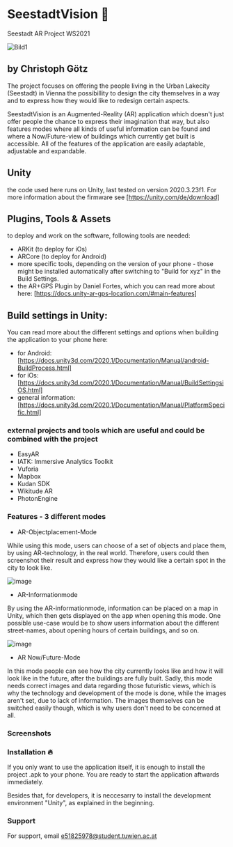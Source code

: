 # SeestadtVision 🚀
Seestadt AR Project WS2021

![Bild1](https://user-images.githubusercontent.com/50044434/171060534-15f61a9e-ac62-4e7e-8b8b-6b8bde5c5aac.jpg)


## by Christoph Götz

The project focuses on offering the people living in the Urban Lakecity (Seestadt) in Vienna the possibillity to design the city themselves in a way and to express how they would like to redesign certain aspects.

SeestadtVision is an Augmented-Reality (AR) application which doesn't just offer people the chance to express their imagination that way, but also features modes where all kinds of useful information can be found and where a Now/Future-view of buildings which currently get built is accessible. 
All of the features of the application are easily adaptable, adjustable and expandable.

## Unity 
the code used here runs on Unity, last tested on version 2020.3.23f1.  For more information about the firmware see [https://unity.com/de/download]

## Plugins, Tools & Assets
to deploy and work on the software, following tools are needed: 
- ARKit (to deploy for iOs)
- ARCore (to deploy for Android)
- more specific tools, depending on the version of your phone - those might be installed automatically after switching to "Build for xyz" in the Build Settings. 
- the AR+GPS Plugin by Daniel Fortes, which you can read more about here: [https://docs.unity-ar-gps-location.com/#main-features]

## Build settings in Unity:
You can read more about the different settings and options when building the application to your phone here:
- for Android: [https://docs.unity3d.com/2020.1/Documentation/Manual/android-BuildProcess.html]
- for iOs: [https://docs.unity3d.com/2020.1/Documentation/Manual/BuildSettingsiOS.html]
- general information: [https://docs.unity3d.com/2020.1/Documentation/Manual/PlatformSpecific.html]

### external projects and tools which are useful and could be combined with the project
- EasyAR 
- IATK: Immersive Analytics Toolkit
- Vuforia
- Mapbox
- Kudan SDK
- Wikitude AR
- PhotonEngine


### Features - 3 different modes
- AR-Objectplacement-Mode 

While using this mode, users can choose of a set of objects and place them, by using AR-technology, in the real world. 
Therefore, users could then screenshot their result and express how they would like a certain spot in the city to look like. 

![image](https://user-images.githubusercontent.com/50044434/171060387-57ae6c30-8a61-47b9-ad2b-df3ed4dc7b0e.png)


- AR-Informationmode

By using the AR-informationmode, information can be placed on a map in Unity, which then gets displayed on the app when opening this mode. 
One possible use-case would be to show users information about the different street-names, about opening hours of certain buildings, and so on.

![image](https://user-images.githubusercontent.com/50044434/171060373-fb744aad-c00a-4d7f-b95e-438bb0627fee.png)


- AR Now/Future-Mode 

In this mode people can see how the city currently looks like and how it will look like in the future, after the buildings are fully built. 
Sadly, this mode needs correct images and data regarding those futuristic views, which is why the technology and development of the mode is done, while the images aren't set, due to lack of information.
The images themselves can be switched easily though, which is why users don't need to be concerned at all.

### Screenshots


### Installation 🔥
If you only want to use the application itself, it is enough to install the project .apk to your phone. 
You are ready to start the application aftwards immediately. 

Besides that, for developers, it is neccesarry to install the development environment "Unity", as explained in the beginning. 

### Support
For support, email e51825978@student.tuwien.ac.at
